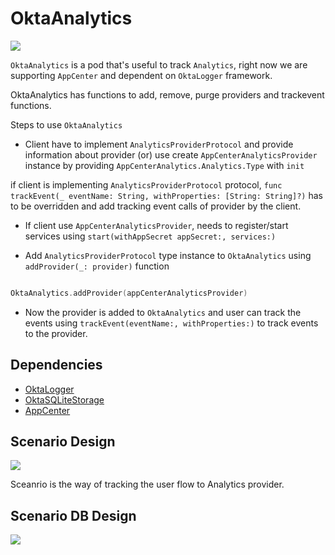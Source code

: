 
#  OktaAnalytics


![](https://user-images.githubusercontent.com/491437/192922456-1d78ad47-8c03-4e97-8260-d08375ee54a8.svg)


`OktaAnalytics` is a pod that's useful to track `Analytics`, right now we are supporting `AppCenter` and dependent on `OktaLogger` framework.

OktaAnalytics has functions to add, remove, purge providers and trackevent functions.

Steps to use `OktaAnalytics`

- Client have to implement `AnalyticsProviderProtocol` and provide information about provider (or) use create `AppCenterAnalyticsProvider` instance by providing `AppCenterAnalytics.Analytics.Type` with `init`

if client is implementing `AnalyticsProviderProtocol` protocol, `func trackEvent(_ eventName: String, withProperties: [String: String]?)` has to be overridden and add tracking event calls of provider by the client.

- If client use `AppCenterAnalyticsProvider`, needs to register/start services using `start(withAppSecret appSecret:, services:)`

- Add `AnalyticsProviderProtocol` type instance to `OktaAnalytics` using `addProvider(_: provider)` function

```swift

OktaAnalytics.addProvider(appCenterAnalyticsProvider)

```

- Now the provider is added to `OktaAnalytics` and user can track the events using `trackEvent(eventName:, withProperties:)` to track events to the provider.

## Dependencies

 - [OktaLogger](https://github.com/okta/okta-utils-swift/tree/master/Sources/OktaLogger)
 - [OktaSQLiteStorage](https://github.com/okta/okta-utils-swift/tree/master/Sources/OktaSQLiteStorage)
 - [AppCenter](https://github.com/microsoft/appcenter-sdk-apple)

## Scenario Design
![](https://github.com/okta/okta-utils-swift/assets/130079620/48ac1514-8a09-40bb-a1f9-620f161bb77f)
 
 Sceanrio is the way of tracking the user flow to Analytics provider.
 
 ## Scenario DB Design
 ![](https://github.com/okta/okta-utils-swift/assets/130079620/83b08e25-e362-40a5-b46c-db3387ab9222)
